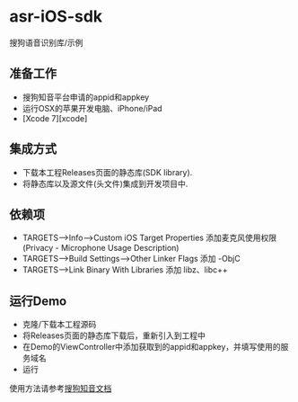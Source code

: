 # asr-iOS-sdk
搜狗语音识别库/示例

## 准备工作
- 搜狗知音平台申请的appid和appkey
- 运行OSX的苹果开发电脑、iPhone/iPad
- [Xcode 7][xcode]

## 集成方式
- 下载本工程Releases页面的静态库(SDK library).
- 将静态库以及源文件(头文件)集成到开发项目中.

## 依赖项
- TARGETS-->Info-->Custom iOS Target Properties   添加麦克风使用权限 (Privacy - Microphone Usage Description)
- TARGETS-->Build Settings-->Other Linker Flags 添加 -ObjC
- TARGETS-->Link Binary With Libraries 添加 libz、libc++ 

## 运行Demo
- 克隆/下载本工程源码
- 将Releases页面的静态库下载后，重新引入到工程中
- 在Demo的ViewController中添加获取到的appid和appkey，并填写使用的服务域名
- 运行


使用方法请参考[搜狗知音文档](https://docs.zhiyin.sogou.com/docs/asr/sdk)
